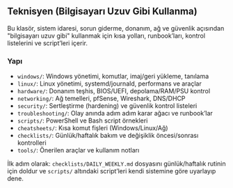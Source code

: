 ## Teknisyen (Bilgisayarı Uzuv Gibi Kullanma)

Bu klasör, sistem idaresi, sorun giderme, donanım, ağ ve güvenlik açısından "bilgisayarı uzuv gibi" kullanmak için kısa yolları, runbook’ları, kontrol listelerini ve script’leri içerir.

### Yapı
- `windows/`: Windows yönetimi, komutlar, imaj/geri yükleme, tanılama
- `linux/`: Linux yönetimi, systemd/journald, performans ve araçlar
- `hardware/`: Donanım teşhis, BIOS/UEFI, depolama/RAM/PSU kontrol
- `networking/`: Ağ temelleri, pfSense, Wireshark, DNS/DHCP
- `security/`: Sertleştirme (hardening) ve güvenlik kontrol listeleri
- `troubleshooting/`: Olay anında adım adım karar ağacı ve runbook’lar
- `scripts/`: PowerShell ve Bash script örnekleri
- `cheatsheets/`: Kısa komut fişleri (Windows/Linux/Ağ)
- `checklists/`: Günlük/haftalık bakım ve değişiklik öncesi/sonrası kontrolleri
- `tools/`: Önerilen araçlar ve kullanım notları

İlk adım olarak: `checklists/DAILY_WEEKLY.md` dosyasını günlük/haftalık rutinin için doldur ve `scripts/` altındaki script’leri kendi sistemine göre uyarlayıp dene.


